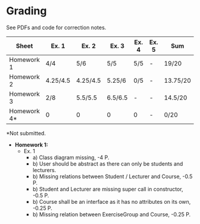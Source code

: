 # Grading

See PDFs and code for correction notes.

| Sheet       | Ex. 1    | Ex. 2    | Ex. 3   | Ex. 4 | Ex. 5 | Sum      |
| ----------- | -------- | -------- | ------- | ----- | ----- | -------- |
| Homework 1  | 4/4      | 5/6      | 5/5     | 5/5   | -     | 19/20    |
| Homework 2  | 4.25/4.5 | 4.25/4.5 | 5.25/6  | 0/5   | -     | 13.75/20 |
| Homework 3  | 2/8      | 5.5/5.5  | 6.5/6.5 | -     | -     | 14.5/20  |
| Homework 4* | 0        | 0        | 0       | 0     | -     | 0/20     |

*Not submitted.

- **Homework 1:**
  - Ex. 1
    - a) Class diagram missing, -4 P.
    - b) User should be abstract as there can only be students and lecturers.
    - b) Missing relations between Student / Lecturer and Course, -0.5 P.
    - b) Student and Lecturer are missing super call in constructor, -0.5 P.
    - b) Course shall be an interface as it has no attributes on its own, -0.25 P.
    - b) Missing relation between ExerciseGroup and Course, -0.25 P.
